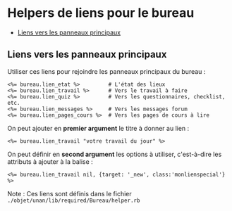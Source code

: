 # Helpers de liens pour le bureau

* [Liens vers les panneaux principaux](#liensverslespanneauxprincipaux)
<a name='liensverslespanneauxprincipaux'></a>

## Liens vers les panneaux principaux

Utiliser ces liens pour rejoindre les panneaux principaux du bureau :

    <%= bureau.lien_etat %>         # L'état des lieux
    <%= bureau.lien_travail %>      # Vers le travail à faire
    <%= bureau.lien_quiz %>         # Vers les questionnaires, checklist, etc.
    <%= bureau.lien_messages %>     # Vers les messages forum
    <%= bureau.lien_pages_cours %>  # Vers les pages de cours à lire

On peut ajouter en **premier argument** le titre à donner au lien :

    <%= bureau.lien_travail "votre travail du jour" %>

On peut définir en **second argument** les options à utiliser, c'est-à-dire les attributs à ajouter à la balise :

    <%= bureau.lien_travail nil, {target: '_new', class:'monlienspecial'} %>

Note : Ces liens sont définis dans le fichier `./objet/unan/lib/required/Bureau/helper.rb`
